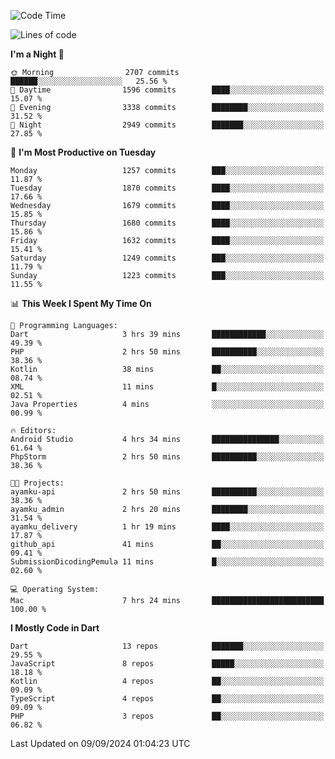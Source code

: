 <!--START_SECTION:waka-->
![Code Time](http://img.shields.io/badge/Code%20Time-724%20hrs%2051%20mins-blue)

![Lines of code](https://img.shields.io/badge/From%20Hello%20World%20I%27ve%20Written-3.5%20million%20lines%20of%20code-blue)

**I'm a Night 🦉** 

```text
🌞 Morning                2707 commits        ██████░░░░░░░░░░░░░░░░░░░   25.56 % 
🌆 Daytime                1596 commits        ████░░░░░░░░░░░░░░░░░░░░░   15.07 % 
🌃 Evening                3338 commits        ████████░░░░░░░░░░░░░░░░░   31.52 % 
🌙 Night                  2949 commits        ███████░░░░░░░░░░░░░░░░░░   27.85 % 
```
📅 **I'm Most Productive on Tuesday** 

```text
Monday                   1257 commits        ███░░░░░░░░░░░░░░░░░░░░░░   11.87 % 
Tuesday                  1870 commits        ████░░░░░░░░░░░░░░░░░░░░░   17.66 % 
Wednesday                1679 commits        ████░░░░░░░░░░░░░░░░░░░░░   15.85 % 
Thursday                 1680 commits        ████░░░░░░░░░░░░░░░░░░░░░   15.86 % 
Friday                   1632 commits        ████░░░░░░░░░░░░░░░░░░░░░   15.41 % 
Saturday                 1249 commits        ███░░░░░░░░░░░░░░░░░░░░░░   11.79 % 
Sunday                   1223 commits        ███░░░░░░░░░░░░░░░░░░░░░░   11.55 % 
```


📊 **This Week I Spent My Time On** 

```text
💬 Programming Languages: 
Dart                     3 hrs 39 mins       ████████████░░░░░░░░░░░░░   49.39 % 
PHP                      2 hrs 50 mins       ██████████░░░░░░░░░░░░░░░   38.36 % 
Kotlin                   38 mins             ██░░░░░░░░░░░░░░░░░░░░░░░   08.74 % 
XML                      11 mins             █░░░░░░░░░░░░░░░░░░░░░░░░   02.51 % 
Java Properties          4 mins              ░░░░░░░░░░░░░░░░░░░░░░░░░   00.99 % 

🔥 Editors: 
Android Studio           4 hrs 34 mins       ███████████████░░░░░░░░░░   61.64 % 
PhpStorm                 2 hrs 50 mins       ██████████░░░░░░░░░░░░░░░   38.36 % 

🐱‍💻 Projects: 
ayamku-api               2 hrs 50 mins       ██████████░░░░░░░░░░░░░░░   38.36 % 
ayamku_admin             2 hrs 20 mins       ████████░░░░░░░░░░░░░░░░░   31.54 % 
ayamku_delivery          1 hr 19 mins        ████░░░░░░░░░░░░░░░░░░░░░   17.87 % 
github_api               41 mins             ██░░░░░░░░░░░░░░░░░░░░░░░   09.41 % 
SubmissionDicodingPemula 11 mins             █░░░░░░░░░░░░░░░░░░░░░░░░   02.60 % 

💻 Operating System: 
Mac                      7 hrs 24 mins       █████████████████████████   100.00 % 
```

**I Mostly Code in Dart** 

```text
Dart                     13 repos            ███████░░░░░░░░░░░░░░░░░░   29.55 % 
JavaScript               8 repos             █████░░░░░░░░░░░░░░░░░░░░   18.18 % 
Kotlin                   4 repos             ██░░░░░░░░░░░░░░░░░░░░░░░   09.09 % 
TypeScript               4 repos             ██░░░░░░░░░░░░░░░░░░░░░░░   09.09 % 
PHP                      3 repos             ██░░░░░░░░░░░░░░░░░░░░░░░   06.82 % 
```




 Last Updated on 09/09/2024 01:04:23 UTC
<!--END_SECTION:waka-->
